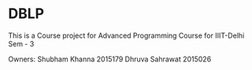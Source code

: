 # DBLP

This is a Course project for Advanced Programming Course for IIIT-Delhi Sem - 3

Owners:
	Shubham Khanna	2015179
	Dhruva Sahrawat	2015026